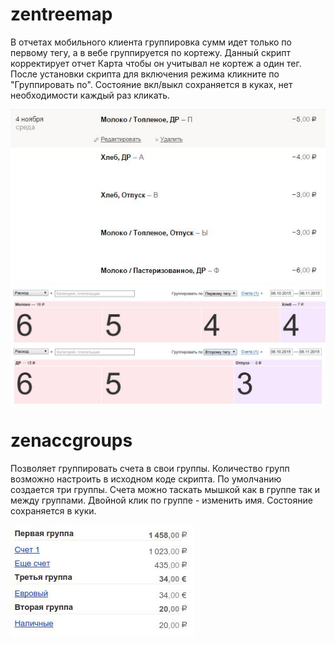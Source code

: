 # zentreemap
В отчетах мобильного клиента группировка сумм идет только по первому тегу, а в вебе группируется по кортежу. Данный скрипт корректирует отчет Карта чтобы он учитывал не кортеж а один тег.
После установки скрипта для включения режима кликните по "Группировать по". Состояние вкл/выкл сохраняется в куках, нет необходимости каждый раз кликать.

![](img/zentreemap/zentreemap3.jpg)
![](img/zentreemap/zentreemap1.jpg)
![](img/zentreemap/zentreemap2.jpg)

# zenaccgroups
Позволяет группировать счета в свои группы. Количество групп возможно настроить в исходном коде скрипта. По умолчанию создается три группы. Счета можно таскать мышкой как в группе так и между группами. Двойной клик по группе - изменить имя. Состояние сохраняется в куки.

![](img/zenaccgroups/zenaccgroups1.jpg)

